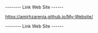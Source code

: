 -------- Link Web Site ------

https://amirhzarenia.github.io/My-Website/

-------- Link Web Site ------
